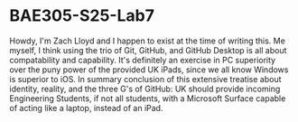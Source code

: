 # BAE305-S25-Lab7
Howdy, I'm Zach Lloyd and I happen to exist at the time of writing this. Me myself, I think using the trio of Git, GitHub, and GitHub Desktop is all about compatability and capability. It's definitely an exercise in PC superiority over the puny power of the provided UK iPads, since we all know Windows is superior to iOS. In summary conclusion of this extensive treatise about identity, reality, and the three G's of GitHub: UK should provide incoming Engineering Students, if not all students, with a Microsoft Surface capable of acting like a laptop, instead of an iPad.

